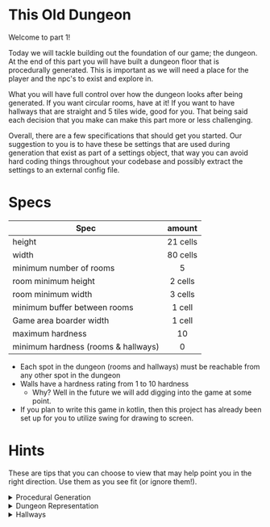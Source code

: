 # This Old Dungeon

Welcome to part 1!

Today we will tackle building out the foundation of our game; the dungeon. At
the end of this part you will have built a dungeon floor that is procedurally
generated. This is important as we will need a place for the player and the
npc's to exist and explore in.

What you will have full control over how the dungeon looks after being
generated. If you want circular rooms, have at it! If you want to have hallways
that are straight and 5 tiles wide, good for you. That being said each decision
that you make can make this part more or less challenging.

Overall, there are a few specifications that should get you started. Our
suggestion to you is to have these be settings that are used during generation
that exist as part of a settings object, that way you can avoid hard coding
things throughout your codebase and possibly extract the settings to an external
config file.

# Specs

| Spec                                |  amount  |
|-------------------------------------|:--------:|
| height                              | 21 cells |
| width                               | 80 cells |
| minimum number of rooms             |    5     |
| room minimum height                 | 2 cells  |
| room minimum width                  | 3 cells  |
| minimum buffer between rooms        |  1 cell  |
| Game area boarder width             |  1 cell  |
| maximum hardness                    |    10    |
| minimum hardness (rooms & hallways) |    0     |

- Each spot in the dungeon (rooms and hallways) must be reachable from any other
  spot in the dungeon
- Walls have a hardness rating from 1 to 10 hardness
  - Why? Well in the future we will add digging into the game at some point.
- If you plan to write this game in kotlin, then this project has already been
  set up for you to utilize swing for drawing to screen.

# Hints

These are tips that you can choose to view that may help point you in the right
direction. Use them as you see fit (or ignore them!).

<details>

<summary>Procedural Generation</summary>

Every programming language will generally include a section of its standard
library (the base bits of the language that are always there) that can generate
random numbers for you.

Go and find out what random number generation looks like for your language, and
you can use this to get random values for your wall hardness, along with where
the rooms could be placed (x & y coordinates).

</details>
<details>

<summary>Dungeon Representation</summary>

When it comes to representing your dungeon, you will probably want to have the
dungeon be a 2D list or array that holds what kind of thing exists at each x y
location (coordinate).

</details>
<details>

<summary>Hallways</summary>

Getting the hallway pathing figured out may be the most difficult task in part

1. A rudamentary way to get this working is to look at the top left coordinate
   of each room and make a direct path from one to another for each room in the
   dungon. As in if you have rooms A,B,C then there is a hallway from A to B, a
   hallway from B to C, and a hallway from C to A each being roughly straight.

If you want these hallways to be a little more realistic, then you could start
looking at different algorithms to achieve your goal. A few that come to mind
are:

- Breadth First Search (BFS)
- Dijkstra's Algorithm
- A*

At the end of the day A* is where it's at for path finding due to it's
efficiency, and is used a lot in modern games. You can find a helpful write up
at [this website](https://www.redblobgames.com/pathfinding/a-star/introduction.html)
.

</details>